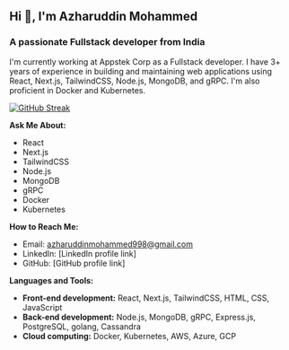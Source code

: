 ## Hi 👋, I'm Azharuddin Mohammed

### A passionate Fullstack developer from India

I'm currently working at Appstek Corp as a Fullstack developer. I have 3+ years of experience in building and maintaining web applications using React, Next.js, TailwindCSS, Node.js, MongoDB, and gRPC. I'm also proficient in Docker and Kubernetes.

[![GitHub Streak](https://streak-stats.demolab.com?user=MrAzharuddin&theme=merko)](https://git.io/streak-stats)

**Ask Me About:**

* React
* Next.js
* TailwindCSS
* Node.js
* MongoDB
* gRPC
* Docker
* Kubernetes

**How to Reach Me:**

* Email: azharuddinmohammed998@gmail.com
* LinkedIn: [LinkedIn profile link]
* GitHub: [GitHub profile link]

**Languages and Tools:**

* **Front-end development:** React, Next.js, TailwindCSS, HTML, CSS, JavaScript
* **Back-end development:** Node.js, MongoDB, gRPC, Express.js, PostgreSQL, golang, Cassandra
* **Cloud computing:** Docker, Kubernetes, AWS, Azure, GCP
